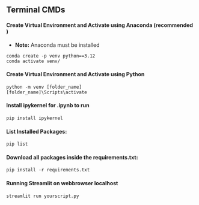 ## Terminal CMDs

#### Create Virtual Environment and Activate using Anaconda (recommended )

- **Note:** Anaconda must be installed

```
conda create -p venv python==3.12
conda activate venv/

```

#### Create Virtual Environment and Activate using Python

```
python -m venv [folder_name]
[folder_name]\Scripts\activate

```

#### Install ipykernel for .ipynb to run

```
pip install ipykernel
```

#### List Installed Packages:

```
pip list
```

#### Download all packages inside the requirements.txt:

```
pip install -r requirements.txt
```

#### Running Streamlit on webbrowser localhost

```
streamlit run yourscript.py
```
